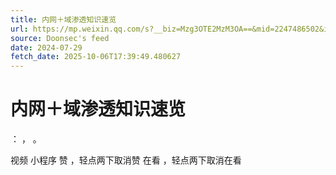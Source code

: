 ```yaml
---
title: 内网＋域渗透知识速览
url: https://mp.weixin.qq.com/s?__biz=Mzg3OTE2MzM3OA==&mid=2247486502&idx=1&sn=40a32a90ba8b7a325648295a872366f0
source: Doonsec's feed
date: 2024-07-29
fetch_date: 2025-10-06T17:39:49.480627
---
```


# 内网＋域渗透知识速览

：
，
。

视频
小程序
赞
，轻点两下取消赞
在看
，轻点两下取消在看